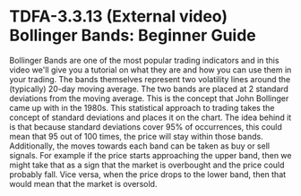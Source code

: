 # TDFA-3.3.13 (External video) Bollinger Bands: Beginner Guide

Bollinger Bands are one of the most popular trading indicators and in this video we'll give you a tutorial on what they are and how you can use them in your trading. The bands themselves represent two volatility lines around the (typically) 20-day moving average. The two bands are placed at 2 standard deviations from the moving average. This is the concept that John Bollinger came up with in the 1980s. This statistical approach to trading takes the concept of standard deviations and places it on the chart. The idea behind it is that because standard deviations cover 95% of occurrences, this could mean that 95 out of 100 times, the price will stay within those bands. Additionally, the moves towards each band can be taken as buy or sell signals. For example if the price starts approaching the upper band, then we might take that as a sign that the market is overbought and the price could probably fall. Vice versa, when the price drops to the lower band, then that would mean that the market is oversold. 
